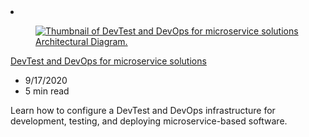 <!-- This file is automatically generated by build/architectures/build_index.py. Any updates will be lost. -->

<!-- markdownlint-disable MD033 -->

<li class="grid-item item-column" data-categories="DevOps Management and Governance ">
<article class="card">
    <div class="card-header has-margin-bottom-none" aria-hidden="true">
        <figure class="image diagram has-height-175 has-overflow-hidden level">
            <a href="/azure/architecture/solution-ideas/articles/dev-test-microservice"><img src="/azure/architecture/browse/thumbs/dev-test-microservice.png" class="diagram" alt="Thumbnail of DevTest and DevOps for microservice solutions Architectural Diagram." data-linktype="relative-path"></a>
        </figure>
    </div>
    <div class="card-content">
        <a class="card-content-title has-margin-top-none" href="/azure/architecture/solution-ideas/articles/dev-test-microservice">
            <p>DevTest and DevOps for microservice solutions</p>
        </a>
        <ul class="card-content-metadata">
            <li>9/17/2020</li>
            <li>5 min read</li>
        </ul>
        <p class="card-content-description">Learn how to configure a DevTest and DevOps infrastructure for development, testing, and deploying microservice-based software.</p>
        <div class="bottom-to-top-fade is-hidden-mobile"></div>
    </div>
</article>
</li>
